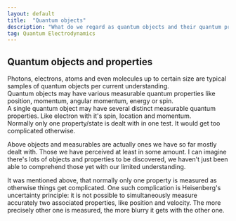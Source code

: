 ```yaml
---
layout: default
title:  "Quantum objects"
description: "What do we regard as quantum objects and their quantum properties?"
tag: Quantum Electrodynamics
---
```


## Quantum objects and properties

Photons, electrons, atoms and even molecules up to certain size are typical samples of quantum objects per current understanding.  
Quantum objects may have various measurable quantum properties like position, momentum, angular momentum, energy or spin.  
A single quantum object may have several distinct measurable quantum properties. Like electron with it's spin, location and momentum.  
Normally only one property/state is dealt with in one test. It would get too complicated otherwise.   

Above objects and measurables are actually ones we have so far mostly dealt with. Those we have perceived at least in some amount. I can imagine there's lots of objects and properties to be discovered, we haven't just been able to comprehend those yet with our limited understanding.

It was mentioned above, that normally only one property is measured as otherwise things get complicated. One such complication is Heisenberg's uncertainty principle: it is not possible to simultaneously measure accurately two associated properties, like position and velocity. The more precisely other one is measured, the more blurry it gets with the other one.






